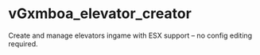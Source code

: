 # vGxmboa_elevator_creator
Create and manage elevators ingame with ESX support – no config editing required.

